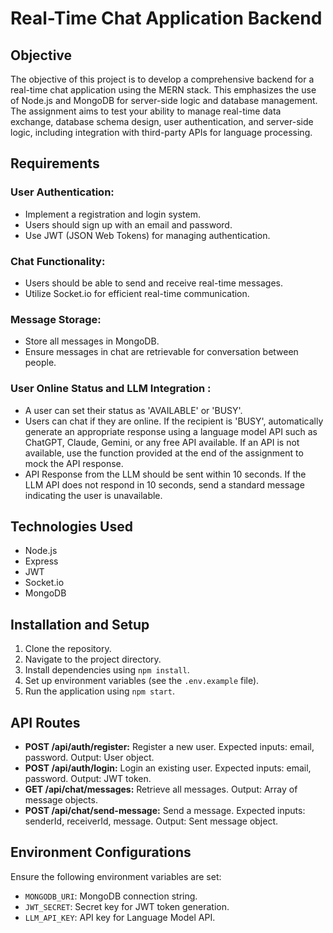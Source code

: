 # Real-Time Chat Application Backend

## Objective
The objective of this project is to develop a comprehensive backend for a real-time chat application using the MERN stack. This emphasizes the use of Node.js and MongoDB for server-side logic and database management. The assignment aims to test your ability to manage real-time data exchange, database schema design, user authentication, and server-side logic, including integration with third-party APIs for language processing.

## Requirements
### User Authentication:
- Implement a registration and login system.
- Users should sign up with an email and password.
- Use JWT (JSON Web Tokens) for managing authentication.

### Chat Functionality:
- Users should be able to send and receive real-time messages.
- Utilize Socket.io for efficient real-time communication.

### Message Storage:
- Store all messages in MongoDB.
- Ensure messages in chat are retrievable for conversation between people.

### User Online Status and LLM Integration :
- A user can set their status as 'AVAILABLE' or 'BUSY'.
- Users can chat if they are online. If the recipient is 'BUSY', automatically generate an appropriate response using a language model API such as ChatGPT, Claude, Gemini, or any free API available. If an API is not available, use the function provided at the end of the assignment to mock the API response.
- API Response from the LLM should be sent within 10 seconds. If the LLM API does not respond in 10 seconds, send a standard message indicating the user is unavailable.

## Technologies Used
- Node.js
- Express
- JWT
- Socket.io
- MongoDB

## Installation and Setup
1. Clone the repository.
2. Navigate to the project directory.
3. Install dependencies using `npm install`.
4. Set up environment variables (see the `.env.example` file).
5. Run the application using `npm start`.

## API Routes
- **POST /api/auth/register:** Register a new user. Expected inputs: email, password. Output: User object.
- **POST /api/auth/login:** Login an existing user. Expected inputs: email, password. Output: JWT token.
- **GET /api/chat/messages:** Retrieve all messages. Output: Array of message objects.
- **POST /api/chat/send-message:** Send a message. Expected inputs: senderId, receiverId, message. Output: Sent message object.

## Environment Configurations
Ensure the following environment variables are set:
- `MONGODB_URI`: MongoDB connection string.
- `JWT_SECRET`: Secret key for JWT token generation.
- `LLM_API_KEY`: API key for Language Model API.
